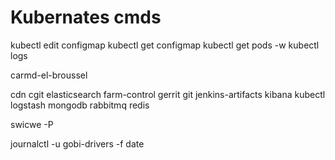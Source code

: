 # Kubernates cmds

kubectl edit configmap
kubectl get configmap
kubectl get pods -w
kubectl logs

carmd-el-broussel

cdn
cgit
elasticsearch
farm-control
gerrit
git
jenkins-artifacts
kibana
kubectl
logstash
mongodb
rabbitmq
redis

swicwe -P

journalctl -u gobi-drivers -f
date
